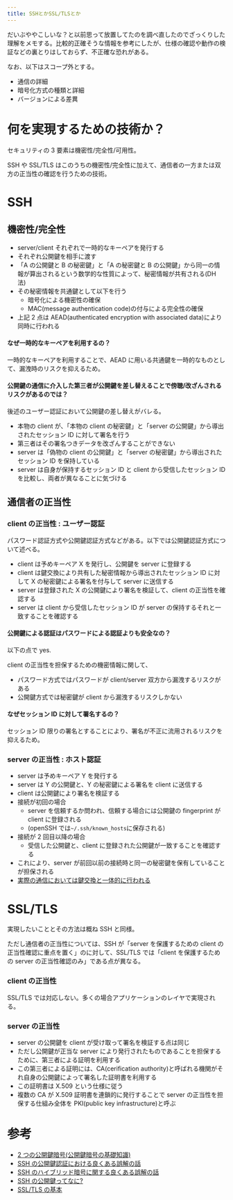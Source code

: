 ```yaml
---
title: SSHとかSSL/TLSとか
---
```


だいぶややこしいな？と以前思って放置してたのを調べ直したのでざっくりした理解をメモする。比較的正確そうな情報を参考にしたが、仕様の確認や動作の検証などの裏とりはしておらず、不正確な恐れがある。

なお、以下はスコープ外とする。

- 通信の詳細
- 暗号化方式の種類と詳細
- バージョンによる差異

# 何を実現するための技術か？

セキュリティの 3 要素は機密性/完全性/可用性。

SSH や SSL/TLS はこのうちの機密性/完全性に加えて、通信者の一方または双方の正当性の確認を行うための技術。

# SSH

## 機密性/完全性

- server/client それぞれで一時的なキーペアを発行する
- それぞれ公開鍵を相手に渡す
- 「A の公開鍵と B の秘密鍵」と「A の秘密鍵と B の公開鍵」から同一の情報が算出されるという数学的な性質によって、秘密情報が共有される(DH 法)
- その秘密情報を共通鍵として以下を行う
  - 暗号化による機密性の確保
  - MAC(message authentication code)の付与による完全性の確保
- 上記 2 点は AEAD(authenticated encryption with associated data)により同時に行われる

#### なぜ一時的なキーペアを利用するの？

一時的なキーペアを利用することで、AEAD に用いる共通鍵を一時的なものとして、漏洩時のリスクを抑えるため。

#### 公開鍵の通信に介入した第三者が公開鍵を差し替えることで傍聴/改ざんされるリスクがあるのでは？

後述のユーザー認証において公開鍵の差し替えがバレる。

- 本物の client が、「本物の client の秘密鍵」と「server の公開鍵」から導出されたセッション ID に対して署名を行う
- 第三者はその署名つきデータを改ざんすることができない
- server は「偽物の client の公開鍵」と「server の秘密鍵」から導出されたセッション ID を保持している
- server は自身が保持するセッション ID と client から受信したセッション ID を比較し、両者が異なることに気づける

## 通信者の正当性

### client の正当性 : ユーザー認証

パスワード認証方式や公開鍵認証方式などがある。以下では公開鍵認証方式について述べる。

- client は予めキーペア X を発行し、公開鍵を server に登録する
- client は鍵交換により共有した秘密情報から導出されたセッション ID に対して X の秘密鍵による署名を付与して server に送信する
- server は登録された X の公開鍵により署名を検証して、client の正当性を確認する
- server は client から受信したセッション ID が server の保持するそれと一致することを確認する

#### 公開鍵による認証はパスワードによる認証よりも安全なの？

以下の点で yes.

client の正当性を担保するための機密情報に関して、

- パスワード方式ではパスワードが client/server 双方から漏洩するリスクがある
- 公開鍵方式では秘密鍵が client から漏洩するリスクしかない

#### なぜセッション ID に対して署名するの？

セッション ID 限りの署名とすることにより、署名が不正に流用されるリスクを抑えるため。

### server の正当性 : ホスト認証

- server は予めキーペア Y を発行する
- server は Y の公開鍵と、Y の秘密鍵による署名を client に送信する
- client は公開鍵により署名を検証する
- 接続が初回の場合
  - server を信頼するか問われ、信頼する場合には公開鍵の fingerprint が client に登録される
  - (openSSH では`~/.ssh/known_hosts`に保存される)
- 接続が 2 回目以降の場合
  - 受信した公開鍵と、client に登録された公開鍵が一致することを確認する
- これにより、server が前回以前の接続時と同一の秘密鍵を保有していることが担保される
- [実際の通信においては鍵交換と一体的に行われる](https://qiita.com/angel_p_57/items/30a12a0d45457b5f76d5#%E5%87%A6%E7%90%86%E3%81%AE%E3%82%A4%E3%83%A1%E3%83%BC%E3%82%B8)

# SSL/TLS

実現したいこととその方法は概ね SSH と同様。

ただし通信者の正当性については、SSH が「server を保護するための client の正当性確認に重点を置く」のに対して、SSL/TLS では「client を保護するための server の正当性確認のみ」である点が異なる。

### client の正当性

SSL/TLS では対応しない。多くの場合アプリケーションのレイヤで実現される。

### server の正当性

- server の公開鍵を client が受け取って署名を検証する点は同じ
- ただし公開鍵が正当な server により発行されたものであることを担保するために、第三者による証明を利用する
- この第三者による証明には、CA(cerification authority)と呼ばれる機関がそれ自身の公開鍵によって署名した証明書を利用する
- この証明書は X.509 という仕様に従う
- 複数の CA が X.509 証明書を連鎖的に発行することで server の正当性を担保する仕組み全体を PKI(public key infrastructure)と呼ぶ

# 参考

- [2 つの公開鍵暗号(公開鍵暗号の基礎知識)](https://qiita.com/angel_p_57/items/897bf94160be8d637585)
- [SSH の公開鍵認証における良くある誤解の話](https://qiita.com/angel_p_57/items/2e3f3f8661de32a0d432)
- [SSH のハイブリッド暗号に関する良くある誤解の話](https://qiita.com/angel_p_57/items/30a12a0d45457b5f76d5)
- [SSH の公開鍵ってなに?](https://qiita.com/angel_p_57/items/19eda15576b3dceb7608)
- [SSL/TLS の基本](https://qiita.com/angel_p_57/items/446130934b425d90f89d)
